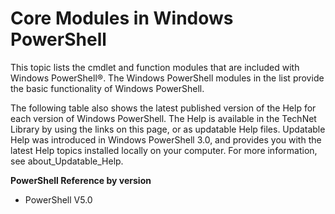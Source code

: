 #  Core Modules in Windows PowerShell
This topic lists the cmdlet and function modules that are included with Windows
PowerShell®. The Windows PowerShell modules in the list provide the basic
functionality of Windows PowerShell.  

The following table also shows the latest published version of the Help for each
version of Windows PowerShell. The Help is available in the TechNet Library by
using the links on this page, or as updatable Help files. Updatable Help was
introduced in Windows PowerShell 3.0, and provides you with the latest Help
topics installed locally on your computer. For more information, see
about_Updatable_Help.

**PowerShell Reference by version**
-  PowerShell V5.0
